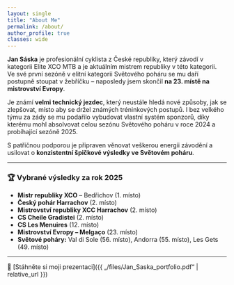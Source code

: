 ```yaml
---
layout: single
title: "About Me"
permalink: /about/
author_profile: true
classes: wide
---
```



**Jan Sáska** je profesionální cyklista z České republiky, který závodí v kategorii Elite XCO MTB a je aktuálním mistrem republiky v této kategorii.  
Ve své první sezóně v elitní kategorii Světového poháru se mu daří postupně stoupat v žebříčku – naposledy jsem skončil **na 23. místě na mistrovství Evropy**.  

Je známí **velmi technický jezdec**, který neustále hledá nové způsoby, jak se zlepšovat, místo aby se držel známých tréninkových postupů. I bez velkého týmu za zády se mu podařilo vybudovat vlastní systém sponzorů, díky kterému mohl absolvovat celou sezónu Světového poháru v roce 2024 a probíhající sezóně 2025.  

S patřičnou podporou je připraven věnovat veškerou energii závodění a usilovat o **konzistentní špičkové výsledky ve Světovém poháru**.  

---

### 🏆 Vybrané výsledky za rok 2025
- **Mistr republiky XCO** – Bedřichov (1. místo)  
- **Český pohár Harrachov** (2. místo)  
- **Mistrovství republiky XCC Harrachov** (2. místo)  
- **CS Cheile Gradistei** (2. místo)  
- **CS Les Menuires** (12. místo)  
- **Mistrovství Evropy – Melgaço** (23. místo)  
- **Světové poháry:** Val di Sole (56. místo), Andorra (55. místo), Les Gets (49. místo)  

---

📄 [Stáhněte si moji prezentaci]({{ „/files/Jan_Saska_portfolio.pdf“ | relative_url }})


